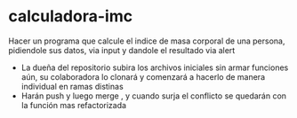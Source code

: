 # calculadora-imc
Hacer un programa que calcule el indice de masa corporal de una persona, 
pidiendole sus datos, via input y dandole el resultado via alert
- La dueña del repositorio subira los archivos iniciales sin armar funciones aún, su colaboradora lo clonará y comenzará
a hacerlo de manera individual en ramas distinas
- Harán push y luego merge , y cuando surja el conflicto se quedarán con la función mas refactorizada 